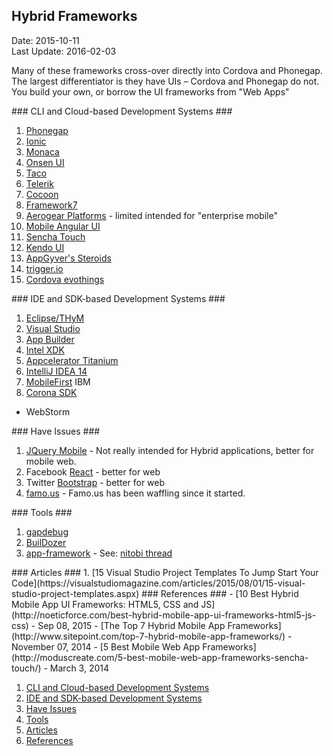## Hybrid Frameworks ##
Date: 2015-10-11<br>
Last Update: 2016-02-03

Many of these frameworks cross-over directly into Cordova and Phonegap. The largest differentiator is they have UIs &ndash; Cordova and Phonegap do not. You build your own, or borrow the UI frameworks from "Web Apps"

<a name=cli>
### CLI and Cloud-based Development Systems ###
</a>

1. [Phonegap](http://phonegap.com/)
2. [Ionic](http://ionicframework.com/)
3. [Monaca](https://monaca.io/)
4. [Onsen UI](http://onsen.io/)
5. [Taco](http://taco.tools/)
6. [Telerik](http://www.telerik.com/)
7. [Cocoon](http://cocoon.io/)
8. [Framework7](http://www.idangero.us/framework7/)
9. [Aerogear Platforms](https://aerogear.org/cordova/) - limited intended for "enterprise mobile"
10. [Mobile Angular UI](http://mobileangularui.com/)
11. [Sencha Touch](http://www.sencha.com/products/touch/)
12. [Kendo UI](http://www.telerik.com/kendo-ui)
13. [AppGyver's Steroids](http://www.appgyver.com/steroids)
14. [trigger.io](https://trigger.io/)
15. [Cordova evothings](http://evothings.com/)

<a name=ide>
### IDE and SDK-based Development Systems ###
</a>

1. [Eclipse/THyM](https://www.eclipse.org/thym/)
2. [Visual Studio](http://aka.ms/cordova)
3. [App Builder](http://www.getappbuilder.com/)
4. [Intel XDK](https://software.intel.com/intel-xdk)
5. [Appcelerator Titanium](http://www.appcelerator.com/titanium/)
6. [IntelliJ IDEA 14](http://blog.jetbrains.com/idea/2014/09/developer-tools-for-phonegap-cordova-and-ionic-in-intellij-idea-14/)
7. [MobileFirst](https://developer.ibm.com/mobilefirstplatform/documentation/getting-started-6-3/adding-native-functionality/apache-cordova-overview/) IBM
8. [Corona SDK](https://coronalabs.com/)

* WebStorm

<a name=issues>
### Have Issues ###
</a>

1. [JQuery Mobile](https://jquerymobile.com/) - Not really intended for Hybrid applications, better for mobile web.
2. Facebook [React](http://facebook.github.io/react/) - better for web
3. Twitter [Bootstrap](http://getbootstrap.com/) - better for web
3. [famo.us](http://famous.org/) - Famo.us has been waffling since it started.

<a name=tools>
### Tools ###
</a>

1. [gapdebug](https://www.genuitec.com/products/gapdebug/)
2. [BuilDozer](https://buildozer.io/)
3. [app-framework](https://github.com/hyperweb2/app-framework) - See: [nitobi thread](http://community.phonegap.com/nitobi/topics/how-to-access-local-assets-from-external-web-app-opened-in-webview)

<a name=articles>
### Articles ###
</a>
1. [15 Visual Studio Project Templates To Jump Start Your Code](https://visualstudiomagazine.com/articles/2015/08/01/15-visual-studio-project-templates.aspx)

<a name=references>
### References ###
</a>
- [10 Best Hybrid Mobile App UI Frameworks: HTML5, CSS and JS](http://noeticforce.com/best-hybrid-mobile-app-ui-frameworks-html5-js-css) - Sep 08, 2015
- [The Top 7 Hybrid Mobile App Frameworks](http://www.sitepoint.com/top-7-hybrid-mobile-app-frameworks/) - November 07, 2014
- [5 Best Mobile Web App Frameworks](http://moduscreate.com/5-best-mobile-web-app-frameworks-sencha-touch/) - March 3, 2014



1. <a href=#cli>CLI and Cloud-based Development Systems</a>
2. <a href=#ide>IDE and SDK-based Development Systems</a>
3. <a href=#issues>Have Issues</a>
4. <a href=#tools>Tools</a>
5. <a href=#articles>Articles</a>
6. <a href=#references>References</a>




